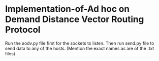 # Implementation-of-Ad hoc on Demand Distance Vector Routing Protocol

Run the aodv.py file first for the sockets to listen. Then run send.py file to send data to any of the hosts. (Mention the exact names as are of the .txt files)
